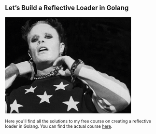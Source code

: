 ## Let’s Build a Reflective Loader in Golang

![firestarter](https://github.com/faanross/reflective_course/blob/main/img/keif.gif?raw=true)

Here you'll find all the solutions to my free course on creating a reflective loader in Golang. 
You can find the actual course [here](https://www.faanross.com/firestarter/reflective/moc/).

